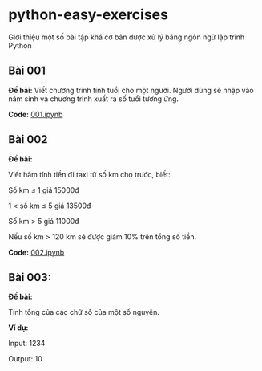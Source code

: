 # python-easy-exercises
Giới thiệu một số bài tập khá cơ bản được xử lý bằng ngôn ngữ lập trình Python

## Bài 001
**Đề bài:**
Viết chương trình tính tuổi cho một người. Người dùng sẽ nhập vào năm sinh và chương trình xuất ra số tuổi tương ứng.

**Code:** [001.ipynb](/01_09/001.ipynb)



## Bài 002
**Đề bài:**

Viết hàm tính tiền đi taxi từ số km cho trước, biết:

Số km ≤ 1 giá 15000đ

1 < số km ≤ 5 giá 13500đ

Số km > 5 giá 11000đ

Nếu số km > 120 km sẽ được giảm 10% trên tổng số tiền.


**Code:** [002.ipynb](/01_09/002.ipynb)


## Bài 003:
**Đề bài:**

Tính tổng của các chữ số của một số nguyên.

**Ví dụ:**               

Input:               1234

Output:           10